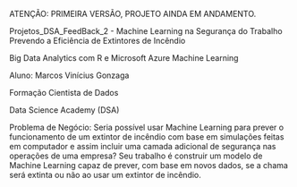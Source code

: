 ATENÇÃO: PRIMEIRA VERSÃO, PROJETO AINDA EM ANDAMENTO.

Projetos_DSA_FeedBack_2 - Machine Learning na Segurança do Trabalho Prevendo a Eficiência de Extintores de Incêndio

Big Data Analytics com R e Microsoft Azure Machine Learning

Aluno: Marcos Vinícius Gonzaga

Formação Cientista de Dados

Data Science Academy (DSA)

Problema de Negócio: Seria possível usar Machine Learning para prever o funcionamento de um extintor de incêndio com base em simulações feitas em computador e assim incluir uma camada adicional de segurança nas operações de uma empresa?
Seu trabalho é construir um modelo de Machine Learning capaz de prever, com base em novos dados, se a chama será extinta ou não ao usar um extintor de incêndio.
